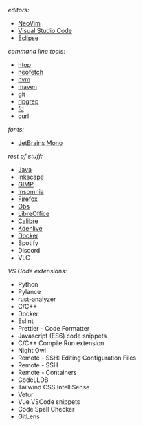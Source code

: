 _editors:_

-   [NeoVim](https://github.com/neovim/neovim)
-   [Visual Studio Code](https://github.com/microsoft/vscode)
-   [Eclipse](https://www.eclipse.org/)

_command line tools:_

-   [htop](https://github.com/htop-dev/htop)
-   [neofetch](https://github.com/dylanaraps/neofetch)
-   [nvm](https://github.com/nvm-sh/nvm)
-   [maven](https://maven.apache.org/install.html)
-   [git](https://git-scm.com/downloads)
-   [ripgrep](https://github.com/BurntSushi/ripgrep)
-   [fd](https://github.com/sharkdp/fd)
-   curl

_fonts:_

-   [JetBrains Mono](https://github.com/JetBrains/JetBrainsMono)

_rest of stuff:_

-   [Java](https://openjdk.java.net/)
-   [Inkscape](https://inkscape.org/)
-   [GIMP](https://www.gimp.org/)
-   [Insomnia](https://github.com/Kong/insomnia)
-   [Firefox](https://www.mozilla.org/en-US/firefox/new/)
-   [Obs](https://github.com/obsproject/obs-studio)
-   [LibreOffice](https://www.libreoffice.org/)
-   [Calibre](https://github.com/kovidgoyal/calibre)
-   [Kdenlive](https://kdenlive.org/en/)
-   [Docker](https://www.docker.com/)
-   Spotify
-   Discord
-   VLC

_VS Code extensions:_
- Python
- Pylance
- rust-analyzer
- C/C++
- Docker
- Eslint
- Prettier - Code Formatter
- Javascript (ES6) code snippets
- C/C++ Compile Run extension
- Night Owl
- Remote - SSH: Editing Configuration Files
- Remote - SSH
- Remote - Containers
- CodeLLDB
- Tailwind CSS IntelliSense
- Vetur
- Vue VSCode snippets
- Code Spell Checker
- GitLens
